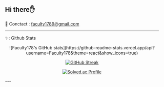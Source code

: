 Hi there✋
---
📮 Conctact : faculty1789@gmail.com

***

✨: Github Stats

<div align='center'>
![Faculty178's GitHub stats](https://github-readme-stats.vercel.app/api?username=Faculty178&theme=react&show_icons=true)

[![GitHub Streak](https://streak-stats.demolab.com?user=Faculty178&theme=tokyonight&hide_border=true)](https://git.io/streak-stats)

[![Solved.ac Profile](http://mazassumnida.wtf/api/v2/generate_badge?boj=faculty1789)](https://solved.ac/Faculty1789) 
</div>
---

